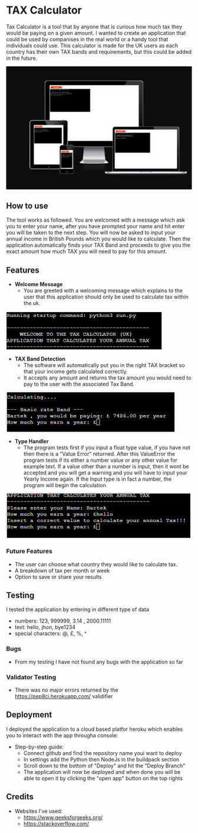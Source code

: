 # __TAX Calculator__

Tax Calculator is a tool that by anyone that is curious how much tax they would be paying on a given amount. I wanted to create an application that could be used by companises in the real world or a handy tool that individuals could use. This calculator is made for the UK users as each country has their own TAX bands and requirements, but this could be added in the future.

![Am i responsive](/images/am_i_responsive.png)

## __How to use__

The tool works as followed. You are welcomed with a message which ask you to enter your name, after you have prompted your name and hit enter you will be taken to the next step. You will now be asked to input your annual income in British Pounds which you would like to calculate. Then the application automatically finds your TAX Band and proceeds to give you the exact amount how much TAX you will need to pay for this amount.

## __Features__

- __Welcome Message__
    - You are greeted with a welcoming message which explains to the user that this application should only be used to calculate tax within the uk.

![Welcome](/images/python_welcome.png)

- __TAX Band Detection__
    - The software will automatically put you in the right TAX bracket so that your income gets calculated correctly.
    - It accepts any amount and returns the tax amount you would need to pay to the user with the associated Tax Band.

![tax bands](/images/tax_band.png)

- __Type Handler__
    - The program tests first if you input a float type value, if you have not then there is a "Value Error" returned. After this ValueError the program tests if its either a number value or any other value for example text. If a value other than a number is input, then it wont be accepted and you will get a warning and you will have to input your Yearly Income again. If the Input type is in fact a number, the program will begin the calculation.

![Type](/images/false_value.png)

### __Future Features__

- The user can choose what country they would like to calculate tax.
- A breakdown of tax per month or week
- Option to save or share your results

## __Testing__

I tested the application by entering in different type of data

- numbers: 123, 999999, 3.14 , 2000.11111
- text: hello, jhon, bye1234
- special characters: @, £, %, ^

### __Bugs__

- From my testing I have not found any bugs with the application so far

### __Validator Testing__

- There was no major errors returned by the https://pep8ci.herokuapp.com/ validifier

## __Deployment__

I deployed the application to a cloud based platfor heroku which enables you to interact with the app througha console:

- Step-by-step guide:
    - Connect github and find the repository name youi want to deploy
    - In settings add the Python then NodeJs in the buildpack section
    - Scroll down to the bottom of "Deploy" and hit the "Deploy Branch"
    - The application will now be deployed and when done you will be able to open it by clicking the "open app" button on the top rights

## __Credits__

- Websites I've used:
    - https://www.geeksforgeeks.org/
    - https://stackoverflow.com/